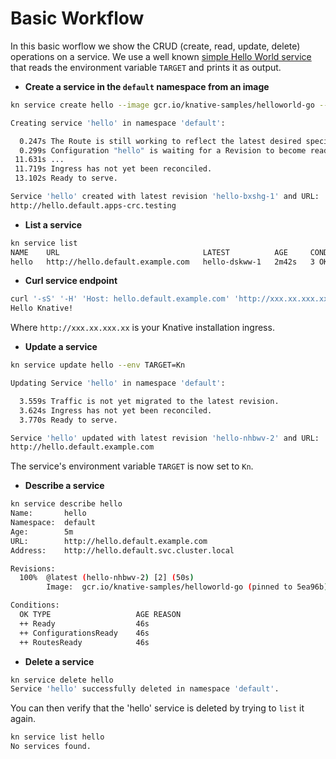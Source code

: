 # Basic Workflow

In this basic worflow we show the CRUD (create, read, update, delete) operations
on a service. We use a well known
[simple Hello World service](https://github.com/knative/docs/tree/master/docs/serving/samples/hello-world/helloworld-go)
that reads the environment variable `TARGET` and prints it as output.

- **Create a service in the `default` namespace from an image**

```bash
kn service create hello --image gcr.io/knative-samples/helloworld-go --env TARGET=Knative

Creating service 'hello' in namespace 'default':

  0.247s The Route is still working to reflect the latest desired specification.
  0.299s Configuration "hello" is waiting for a Revision to become ready.
 11.631s ...
 11.719s Ingress has not yet been reconciled.
 13.102s Ready to serve.

Service 'hello' created with latest revision 'hello-bxshg-1' and URL:
http://hello.default.apps-crc.testing
```

- **List a service**

```bash
kn service list
NAME    URL                                LATEST          AGE     CONDITIONS   READY   REASON
hello   http://hello.default.example.com   hello-dskww-1   2m42s   3 OK / 3     True
```

- **Curl service endpoint**

```bash
curl '-sS' '-H' 'Host: hello.default.example.com' 'http://xxx.xx.xxx.xx   '
Hello Knative!
```

Where `http://xxx.xx.xxx.xx` is your Knative installation ingress.

- **Update a service**

```bash
kn service update hello --env TARGET=Kn

Updating Service 'hello' in namespace 'default':

  3.559s Traffic is not yet migrated to the latest revision.
  3.624s Ingress has not yet been reconciled.
  3.770s Ready to serve.

Service 'hello' updated with latest revision 'hello-nhbwv-2' and URL:
http://hello.default.example.com
```

The service's environment variable `TARGET` is now set to `Kn`.

- **Describe a service**

```bash
kn service describe hello
Name:       hello
Namespace:  default
Age:        5m
URL:        http://hello.default.example.com
Address:    http://hello.default.svc.cluster.local

Revisions:
  100%  @latest (hello-nhbwv-2) [2] (50s)
        Image:  gcr.io/knative-samples/helloworld-go (pinned to 5ea96b)

Conditions:
  OK TYPE                   AGE REASON
  ++ Ready                  46s
  ++ ConfigurationsReady    46s
  ++ RoutesReady            46s
```

- **Delete a service**

```bash
kn service delete hello
Service 'hello' successfully deleted in namespace 'default'.
```

You can then verify that the 'hello' service is deleted by trying to `list` it
again.

```bash
kn service list hello
No services found.
```
